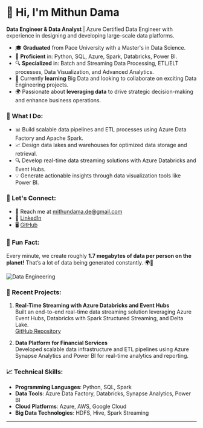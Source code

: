 # 👋 Hi, I'm Mithun Dama

**Data Engineer & Data Analyst** | Azure Certified Data Engineer with experience in designing and developing large-scale data platforms.

- 🎓 **Graduated** from Pace University with a Master's in Data Science.
- 💼 **Proficient** in: Python, SQL, Azure, Spark, Databricks, Power BI.
- 🔍 **Specialized** in: Batch and Streaming Data Processing, ETL/ELT processes, Data Visualization, and Advanced Analytics.
- 🌱 Currently **learning** Big Data and looking to collaborate on exciting Data Engineering projects.
- 🌍 Passionate about **leveraging data** to drive strategic decision-making and enhance business operations.

### 🚀 What I Do:
- 📊 Build scalable data pipelines and ETL processes using Azure Data Factory and Apache Spark.
- 📈 Design data lakes and warehouses for optimized data storage and retrieval.
- 🔍 Develop real-time data streaming solutions with Azure Databricks and Event Hubs.
- 💡 Generate actionable insights through data visualization tools like Power BI.

### 🤝 Let's Connect:
- 📧 Reach me at [mithundama.de@gmail.com](mailto:mithundama.de@gmail.com)
- 💼 [LinkedIn](https://www.linkedin.com/in/mithun-dama-6399a2172/)
- 🖥️ [GitHub](https://github.com/MithunDataPro)

### 🧠 Fun Fact:
Every minute, we create roughly **1.7 megabytes of data per person on the planet!** That’s a lot of data being generated constantly. 🌍💾

![Data Engineering](https://github.com/user-attachments/assets/57978fa1-670d-42cc-ae83-9bc6a3acaa8d)

### 🌟 Recent Projects:
1. **Real-Time Streaming with Azure Databricks and Event Hubs**  
   Built an end-to-end real-time data streaming solution leveraging Azure Event Hubs, Databricks with Spark Structured Streaming, and Delta Lake.  
   [GitHub Repository](https://github.com/MithunDataPro/Real-Time-Streaming-with-Azure-Databricks-and-Event-Hubs.git)

2. **Data Platform for Financial Services**  
   Developed scalable data infrastructure and ETL pipelines using Azure Synapse Analytics and Power BI for real-time analytics and reporting.  

### 📈 Technical Skills:
- **Programming Languages**: Python, SQL, Spark
- **Data Tools**: Azure Data Factory, Databricks, Synapse Analytics, Power BI
- **Cloud Platforms**: Azure, AWS, Google Cloud
- **Big Data Technologies**: HDFS, Hive, Spark Streaming

---




